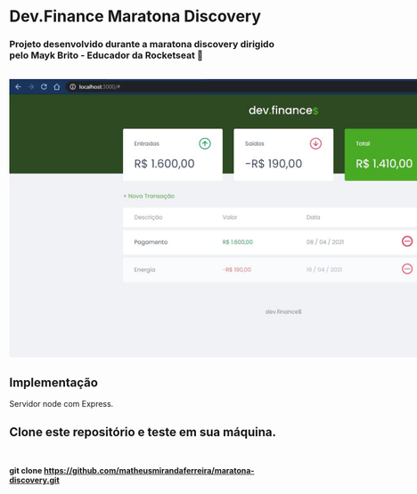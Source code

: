 # Dev.Finance Maratona Discovery

### Projeto desenvolvido durante a maratona discovery dirigido pelo Mayk Brito - Educador da Rocketseat 💜
<br />

<img style="max-width: 1000px; max-height: 500px;" src="./.github/Home.JPG" alt="Referencia do projeto" />

<br />

## Implementação 

<p> Servidor node com Express.</p>

## Clone este repositório e teste em sua máquina.

<br />

<strong>git clone https://github.com/matheusmirandaferreira/maratona-discovery.git </strong>
